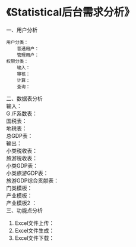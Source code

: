 <h1>《Statistical后台需求分析》</h1>
一、用户分析

    用户分类：
        普通用户：
        管理用户：
    权限分类：
        输入：
        审核：
        计算：
        查询：
    
二、数据表分析  
        输入：  
    G /F系数表：  
国税表：  
地税表：  
     总GDP表：   
输出：  
小类税收表：  
    旅游税收表：  
    小类GDP表：  
小类旅游GDP表：  
旅游GDP综合贡献表：  
           门类模板：  
           产业模板：  
         产业模板2 ：  
三、功能点分析
1.  Excel文件上传：
2.  Excel文件生成：
3.  Excel文件下载：

